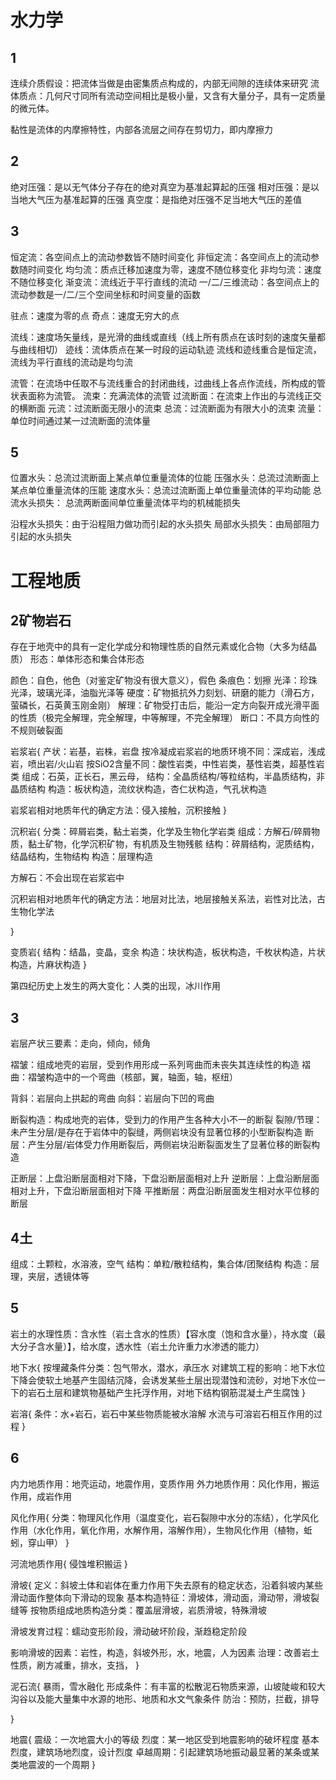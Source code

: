 

# 水力学
## 1
连续介质假设：把流体当做是由密集质点构成的，内部无间隙的连续体来研究
流体质点：几何尺寸同所有流动空间相比是极小量，又含有大量分子，具有一定质量的微元体。

黏性是流体的内摩擦特性，内部各流层之间存在剪切力，即内摩擦力
## 2
绝对压强：是以无气体分子存在的绝对真空为基准起算起的压强
相对压强：是以当地大气压为基准起算的压强
真空度：是指绝对压强不足当地大气压的差值 

## 3
恒定流：各空间点上的流动参数皆不随时间变化
非恒定流：各空间点上的流动参数随时间变化
均匀流：质点迁移加速度为零，速度不随位移变化
非均匀流：速度不随位移变化
渐变流：流线近于平行直线的流动
一/二/三维流动：各空间点上的流动参数是一/二/三个空间坐标和时间变量的函数

驻点：速度为零的点
奇点：速度无穷大的点

流线：速度场矢量线，是光滑的曲线或直线（线上所有质点在该时刻的速度矢量都与曲线相切）
迹线：流体质点在某一时段的运动轨迹
流线和迹线重合是恒定流，流线为平行直线的流动是均匀流

流管：在流场中任取不与流线重合的封闭曲线，过曲线上各点作流线，所构成的管状表面称为流管。
流束：充满流体的流管
过流断面：在流束上作出的与流线正交的横断面
元流：过流断面无限小的流束
总流：过流断面为有限大小的流束
流量：单位时间通过某一过流断面的流体量


## 5
位置水头：总流过流断面上某点单位重量流体的位能
压强水头：总流过流断面上某点单位重量流体的压能
速度水头：总流过流断面上单位重量流体的平均动能
总流水头损失： 总流两断面间单位重量流体平均的机械能损失

沿程水头损失：由于沿程阻力做功而引起的水头损失
局部水头损失：由局部阻力引起的水头损失


# 工程地质
## 2矿物岩石

存在于地壳中的具有一定化学成分和物理性质的自然元素或化合物（大多为结晶质）
形态：单体形态和集合体形态

颜色：自色，他色（对鉴定矿物没有很大意义），假色
条痕色：划擦
光泽：珍珠光泽，玻璃光泽，油脂光泽等
硬度：矿物抵抗外力刻划、研磨的能力（滑石方，萤磷长，石英黄玉刚金刚）
解理：矿物受打击后，能沿一定方向裂开成光滑平面的性质（极完全解理，完全解理，中等解理，不完全解理）
断口：不具方向性的不规则破裂面

岩浆岩{
产状：岩基，岩株，岩盘
按冷凝成岩浆岩的地质环境不同：深成岩，浅成岩，喷出岩/火山岩
按SiO2含量不同：酸性岩类，中性岩类，基性岩类，超基性岩类
组成：石英，正长石，黑云母，
结构：全晶质结构/等粒结构，半晶质结构，非晶质结构
构造：板状构造，流纹状构造，杏仁状构造，气孔状构造


岩浆岩相对地质年代的确定方法：侵入接触，沉积接触
}

沉积岩{
分类：碎屑岩类，黏土岩类，化学及生物化学岩类
组成：方解石/碎屑物质，黏土矿物，化学沉积矿物，有机质及生物残骸
结构：碎屑结构，泥质结构，结晶结构，生物结构
构造：层理构造

方解石：不会出现在岩浆岩中


沉积岩相对地质年代的确定方法：地层对比法，地层接触关系法，岩性对比法，古生物化学法

}

变质岩{
结构：结晶，变晶，变余
构造：块状构造，板状构造，千枚状构造，片状构造，片麻状构造
}

第四纪历史上发生的两大变化：人类的出现，冰川作用

## 3

岩层产状三要素：走向，倾向，倾角

褶皱：组成地壳的岩层，受到作用形成一系列弯曲而未丧失其连续性的构造
褶曲：褶皱构造中的一个弯曲（核部，翼，轴面，轴，枢纽）

背斜：岩层向上拱起的弯曲
向斜：岩层向下凹的弯曲

断裂构造：构成地壳的岩体，受到力的作用产生各种大小不一的断裂
裂隙/节理：未产生分层/是存在于岩体中的裂缝，两侧岩块没有显著位移的小型断裂构造
断层：产生分层/岩体受力作用断裂后，两侧岩块沿断裂面发生了显著位移的断裂构造

正断层：上盘沿断层面相对下降，下盘沿断层面相对上升
逆断层：上盘沿断层面相对上升，下盘沿断层面相对下降
平推断层：两盘沿断层面发生相对水平位移的断层

## 4土

组成：土颗粒，水溶液，空气
结构：单粒/散粒结构，集合体/团聚结构
构造：层理，夹层，透镜体等


## 5

岩土的水理性质：含水性（岩土含水的性质）【容水度（饱和含水量），持水度（最大分子含水量）】，给水度，透水性（岩土允许重力水渗透的能力）

地下水{
按埋藏条件分类：包气带水，潜水，承压水
对建筑工程的影响：地下水位下降会使软土地基产生固结沉降，会诱发某些土层出现潜蚀和流砂，对地下水位一下的岩石土层和建筑物基础产生托浮作用，对地下结构钢筋混凝土产生腐蚀
}

岩溶{
条件：水+岩石，岩石中某些物质能被水溶解
水流与可溶岩石相互作用的过程
}




## 6

内力地质作用：地壳运动，地震作用，变质作用
外力地质作用：风化作用，搬运作用，成岩作用


风化作用{
分类：物理风化作用（温度变化，岩石裂隙中水分的冻结），化学风化作用（水化作用，氧化作用，水解作用，溶解作用），生物风化作用（植物，蚯蚓，穿山甲）
}

河流地质作用{
侵蚀堆积搬运
}


滑坡{
定义：斜坡土体和岩体在重力作用下失去原有的稳定状态，沿着斜坡内某些滑动面作整体向下滑动的现象
基本构造特征：滑坡体，滑动面，滑动带，滑坡裂缝等
按物质组成地质构造分类：覆盖层滑坡，岩质滑坡，特殊滑坡

滑坡发育过程：蠕动变形阶段，滑动破坏阶段，渐趋稳定阶段

影响滑坡的因素：岩性，构造，斜坡外形，水，地震，人为因素
治理：改善岩土性质，刷方减重，排水，支挡，
}

泥石流{
暴雨，雪水融化
形成条件：有丰富的松散泥石物质来源，山坡陡峻和较大沟谷以及能大量集中水源的地形、地质和水文气象条件
防治：预防，拦截，排导

}

地震{
震级：一次地震大小的等级
烈度：某一地区受到地震影响的破坏程度
基本烈度，建筑场地烈度，设计烈度
卓越周期：引起建筑场地振动最显著的某条或某类地震波的一个周期
}





